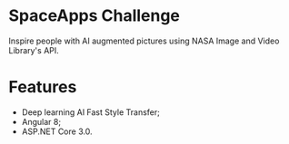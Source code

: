# SpaceApps Challenge
Inspire people with AI augmented pictures using NASA Image and Video Library's API.

# Features
- Deep learning AI Fast Style Transfer;
- Angular 8;
- ASP.NET Core 3.0.